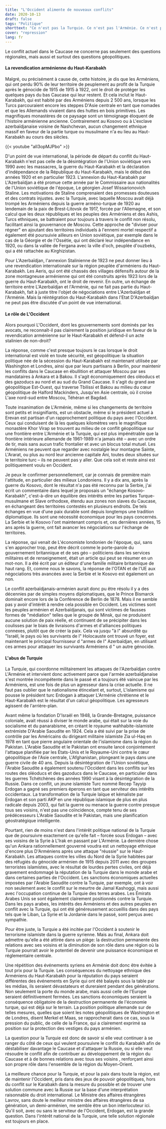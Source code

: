 ```yaml
---
title: "L'Occident alimente de nouveaux conflits"
date: 2020-10-13
draft: false
tags: "Politique"
shorttext: "Ce n'est pas la Turquie. Ce n'est pas l'Arménie. Ce n'est pas l'Azerbaïdjan. L'Occident alimente un autre conflit de zèle géopolitique."
cover: "repression"
lang: fr
---
```


Le conflit actuel dans le Caucase ne concerne pas seulement des questions régionales, mais aussi et surtout des questions géopolitiques. 

#### La revendication arménienne du Haut-Karabakh

Malgré, ou précisément à cause de, cette histoire, je dis que les Arméniens, qui ont perdu 90% de leur territoire de peuplement au profit de la Turquie après le génocide de 1915 de 1915 à 1922, ont le droit de protéger les quelques pays du bas Caucase qui leur restent. Et cela inclut le Haut-Karabakh, qui est habité par des Arméniens depuis 2 500 ans, lorsque les Turcs parcouraient encore les steppes D'Asie centrale en tant que nomades et que les Allemands vivaient dans des huttes en bois primitives. Les magnifiques monastères de ce paysage sont un témoignage éloquent de l'histoire arménienne ancienne. Contrairement au Kosovo ou à L'exclave azerbaïdjanaise voisine de Nashchevan, aucun changement ethnique massif en faveur de la partie turque ou musulmane n'a eu lieu au Haut-Karabakh au cours des siècles.

{{< youtube "aII3opMJPbo" >}}

D'un point de vue international, la période de départ du conflit du Haut-Karabakh n'est pas celle de la désintégration de l'Union soviétique vers 1990 avec les massacres, la guerre du Haut-Karabakh et la déclaration d'indépendance de la République du Haut-Karabakh, mais le début des années 1920 et en particulier 1923. L'annexion du Haut-Karabakh par L'Azerbaïdjan a été promue cette année par le Commissaire aux nationalités de l'Union soviétique de l'époque, Le géorgien Josef Wissarionovich Staline. Les motivations de Staline comprenaient des promesses douteuses et des contrats injustes. avec la Turquie, avec laquelle Moscou avait déjà trompé les Arméniens depuis la guerre arméno-turque de 1920 au lendemain de la paix de Brest-Litovsk de 1917, forcée par l'Allemagne, et son calcul que les deux républiques et les peuples des Arméniens et des Ashis, Turcs ethniques, se battraient pour toujours à travers le conflit non résolu, facilitant ainsi la gouvernance de Moscou. Cette approche de "diviser pour régner" en ajoutant des territoires individuels à l'ennemi mortel respectif a également été poursuivie ailleurs en Union soviétique, par exemple dans le cas de la Géorgie et de l'Ossétie, qui ont déclaré leur indépendance en 1920, ou dans la vallée de Fergana avec la ville d'och, peuplée d'ouzbeks, qui a été rattachée au Kirghizistan.

Pour L'Azerbaïdjan, l'annexion Stalinienne de 1923 ne peut donner lieu à une revendication internationale sur la région peuplée d'arméniens du Haut-Karabakh. Les Aeris, qui ont été chassés des villages défensifs autour de la zone montagneuse arménienne qui ont été construits après 1923 lors de la guerre du Haut-Karabakh, ont le droit de revenir. En outre, un échange de territoire entre L'Azerbaïdjan et l'Arménie, qui ne fait pas partie du Haut-Karabakh, fait à juste titre l'objet de négociations entre L'Azerbaïdjan et l'Arménie. Mais la réintégration du Haut-Karabakh dans l'Etat D'Azerbaïdjan ne peut pas être discutée d'un point de vue international.

#### Le rôle de L'Occident

Alors pourquoi L'Occident, dont les gouvernements sont dominés par les avocats, ne reconnaît-il pas clairement la position juridique en faveur de la revendication arménienne sur le Haut-Karabakh et défend-il un acte stalinien de non-droit?

La réponse, comme c'est presque toujours le cas lorsque le droit international est violé en toute sécurité, est géopolitique: la situation politique née de la sécession du Haut-Karabakh est maintenant utilisée par Washington et Londres, ainsi que par leurs partisans à Berlin, pour maintenir les conflits dans le Caucase en ébullition et attaquer Moscou par ses mandataires à Ankara et à Bakou. Il s'agit économiquement des oléoducs et des gazoducs au nord et au sud du Grand Caucase. Il s'agit du grand axe géopolitique Est-Ouest, qui traverse Tbilissi et Bakou au milieu du cœur géopolitique de Halford Mackinders, Jusqu'en Asie centrale, où il croise L'axe nord-sud entre Moscou, Téhéran et Bagdad.

Toute insanimation de L'Arménie, même si les changements de territoire sont petits et insignifiants, est un obstacle, même si le président actuel à Erevan est partisan d'un rapprochement politique du pays avec l'Occident. Ceux qui conduisent de là les quelques kilomètres vers le magnifique monastère Khor Virap se trouvent au milieu de ce conflit géopolitique sur une frontière entre L'Arménie et la Turquie, qui est plus impénétrable que la frontière intérieure allemande de 1961-1989 n'a jamais été – avec un ordre de tir, mais sans aucun trafic frontalier et avec un blocus total mutuel. Les Arméniens ne peuvent que regarder avec nostalgie leur montagne Sainte, L'Ararat, ou plus au nord leur ancienne capitale Ani, toutes deux situées sur le territoire turc – ils ne peuvent pas y aller. Que cela soit et reste ainsi est politiquement voulu en Occident.

Je peux le confirmer personnellement, car je connais de première main l'attitude, en particulier des milieux Londoniens. Il y a dix ans, après la guerre du Kosovo, dont le résultat n'a pas été reconnu par la Serbie, j'ai écrit un commentaire dans lequel je proposais un "échange Kosovo-Karabakh", c'est-à-dire un équilibre des intérêts entre les parties Turque-musulmane et Slave orthodoxe, étendu aux zones non slaves du Caucase, en échangeant des territoires contestés en plusieurs endroits. De tels échanges en vue d'une paix durable sont depuis longtemps une tradition diplomatique. Ils sont une nécessité économique pour les pays concernés. La Serbie et le Kosovo l'ont maintenant compris et, ces dernières années, 15 ans après la guerre, ont fait avancer les négociations sur l'échange de territoires.

La réponse, qui venait de L'économiste londonien de l'époque, qui, sans s'en approcher trop, peut être décrit comme le porte-parole du gouvernement britannique et de ses géo – politiciens dans les services militaires et de renseignement, était un article qui peut se résumer en un mot-non. Il a été écrit par un éditeur d'une famille militaire britannique de haut rang. Et, comme nous le savons, la réponse de l'OTAN et de l'UE aux négociations très avancées avec la Serbie et le Kosovo est également un non.

Le conflit azerbaïdjanais-arménien aurait donc pu être résolu il y a des décennies par de simples moyens diplomatiques, que le Prince Bismarck dominait encore lors de la Conférence de Berlin de 1878. Mais il ne semble pas y avoir d'intérêt à rendre cela possible en Occident. Les victimes sont les peuples arménien et Azerbaïdjanais, qui sont victimes de fausses formes de "médiation" telles que le groupe de Minsk, qui ne produisent aucune solution de paix réelle, et continuent de se précipiter dans les coulisses par le biais de livraisons d'armes et d'alliances politiques connexes, plutôt que de créer la paix. Cela va jusqu "à l" absurdité qu "Israël, le pays où les survivants de l" Holocauste ont trouvé un foyer, est maintenant le principal fournisseur d "armes de l" Azerbaïdjan, en utilisant ces armes pour attaquer les survivants Arméniens d " un autre génocide.

#### L'abus de Turquie

La Turquie, qui coordonne militairement les attaques de l'Azerbaïdjan contre L'Arménie et intervient donc activement parce que l'armée azerbaïdjanaise s'est montrée incompétente dans le passé et a toujours été vaincue par les Arméniens, est une fois de plus un agresseur dans la crise actuelle. Il ne faut pas oublier que le nationalisme étincelant et, surtout, L'islamisme qui pousse le président turc Erdogan à attaquer L'Arménie chrétienne et le Haut-Karabakh est le résultat d'un calcul géopolitique. Les agresseurs agissent de l'arrière-plan.

Avant même la fondation D'Israël en 1948, la Grande-Bretagne, puissance coloniale, avait réussi à diviser le monde arabe, qui était sur la voie du socialisme et du panarabisme, en créant le royaume wahhabite-islamiste extrémiste D'Arabie Saoudite en 1924. Cela a été suivi par la prise de contrôle par les Américains du dirigeant militaire islamiste Zia ul-Haq en 1978 en tant que pierre angulaire orientale de l'islamisme dans la région du Pakistan. L'Arabie Saoudite et le Pakistan ont ensuite lancé conjointement l'attaque planifiée par les États-Unis et le Royaume-Uni contre le cœur géopolitique de l'Asie centrale, L'Afghanistan, plongeant le pays dans une guerre civile de 40 ans. Depuis la désintégration de l'Union soviétique, l'Arabie Saoudite a également soutenu l'Occident dans les conflits sur les routes des oléoducs et des gazoducs dans le Caucase, en particulier dans les guerres Tchétchènes des années 1990 visant à la désintégration de la Russie. Dans ce conflit, un jeune islamiste Turc nommé Recep Tayyip Erdogan a gagné ses premiers éperons en tant que serviteur des intérêts occidentaux. La transformation de la Turquie laïque et kémaliste par Erdogan et son parti AKP en une république islamique de plus en plus radicale depuis 2003, qui fait la guerre ou menace la guerre contre presque tous ses voisins, n'est pas une coïncidence, compte tenu de ses prédécesseurs L'Arabie Saoudite et le Pakistan, mais une planification géostratégique intelligente.

Pourtant, rien de moins n'est dans l'intérêt politique national de la Turquie que de poursuivre exactement ce qu'elle fait – forcée sous Erdogan – avec ses voisins de la Syrie à L'Irak en passant par L'Arménie. La dernière chose qu'un Ankara rationnellement gouverné voudra est un nettoyage ethnique d'encore plus D'Arméniens après une attaque "réussie" sur le Haut-Karabakh. Les attaques contre les villes du Nord de la Syrie habitées par des réfugiés du génocide arménien de 1915 depuis 2011 avec des groupes terroristes islamistes, avec le résultat de lourdes pertes civiles, ont déjà gravement endommagé la réputation de la Turquie dans le monde arabe et dans certaines parties de l'Occident. Les sanctions économiques actuelles imposées par l'Arabie Saoudite contre la Turquie, par exemple, ont à voir non seulement avec le conflit sur le meurtre de Jamal Kashoggi, mais aussi avec l'occupation continue de la Turquie des terres arabes. Les Émirats Arabes Unis se sont également clairement positionnés contre la Turquie. Dans les pays arabes, les intérêts des Arméniens et des autres peuples en conflit avec la Turquie, qui ont été généreusement accueillis dans des pays tels que le Liban, La Syrie et la Jordanie dans le passé, sont perçus avec sympathie.

Pour être juste, la Turquie a été incitée par l'Occident à soutenir le terrorisme islamiste dans la guerre syrienne. Mais au final, Ankara doit admettre qu'elle a été attirée dans un piège: la destruction permanente des relations avec ses voisins et la diminution de son rôle dans une région où la Turquie pourrait avoir le potentiel de devenir une puissance économique et réglementaire centrale.

Une répétition des événements syriens en Arménie doit donc être évitée à tout prix pour la Turquie. Les conséquences du nettoyage ethnique des Arméniens du Haut-Karabakh pour la réputation du pays seraient différentes des événements en Syrie qui ont été balayés sous la table par les médias, ils seraient dévastateurs et dureraient pendant des générations. Non seulement la porte du monde arabe, mais aussi celle de l'Europe seraient définitivement fermées. Les sanctions économiques seraient la conséquence obligatoire de la destruction permanente de l'économie turque, qui est déjà sur le terrain. La position politique allemande sur de telles mesures, quelles que soient les notes géopolitiques de Washington et de Londres, disent Merkel et Maas, se rapprocherait dans ce cas, sous la pression du public, de celle de la France, qui a clairement exprimé sa position sur la protection des vestiges du pays arménien.

La question pour la Turquie est donc de savoir si elle veut continuer à se ranger du côté de ceux qui veulent poursuivre le conflit du Karabakh afin de déstabiliser davantage le Caucase et d'attaquer la Russie, ou si elle veut résoudre le conflit afin de contribuer au développement de la région du Caucase et à de bonnes relations avec tous ses voisins , renforçant ainsi son propre rôle dans l'ensemble de la région du Moyen-Orient.

La meilleure chance pour la Turquie, et pour la paix dans toute la région, est de maintenir l'Occident, pris dans des jeux de pouvoir géopolitiques, hors du conflit sur le Karabakh dans la mesure du possible et de trouver une solution commune avec la Russie sur la base d'une interprétation raisonnable du droit international. Le Ministre des affaires étrangères Lavrov, sans doute le meilleur ministre des affaires étrangères de sa génération, un demi-arménien, me semble être un bon interlocuteur ici. Qu'il soit, avec ou sans le serviteur de l'Occident, Erdogan, est la grande question. Dans l'intérêt national de la Turquie, une telle solution régionale est toujours en place.
